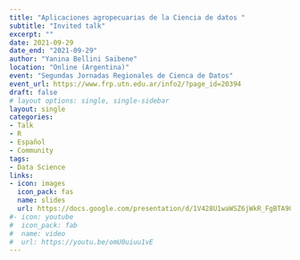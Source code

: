 ```yaml
---
title: "Aplicaciones agropecuarias de la Ciencia de datos "
subtitle: "Invited talk"
excerpt: ""
date: 2021-09-29
date_end: "2021-09-29"
author: "Yanina Bellini Saibene"
location: "Online (Argentina)"
event: "Segundas Jornadas Regionales de Cienca de Datos"
event_url: https://www.frp.utn.edu.ar/info2/?page_id=20394
draft: false
# layout options: single, single-sidebar
layout: single
categories:
- Talk
- R
- Español
- Community
tags:
- Data Science
links:
- icon: images
  icon_pack: fas
  name: slides 
  url: https://docs.google.com/presentation/d/1V428U1waWSZ6jWkR_FgBTA9OXhqH0pMpKulPdTjtF_0/edit?usp=sharing
#- icon: youtube
#  icon_pack: fab
#  name: video 
#  url: https://youtu.be/omU0uiuu1vE
---
```


